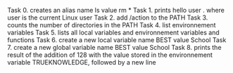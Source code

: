 Task 0. creates an alias name ls value rm *
Task 1. prints hello user . where user is the current Linux user
Task 2. add /action to the PATH
Task 3. counts the number of directories in the PATH
Task 4. list environnement variables
Task 5. lists all local variables and environnement variables and functions
Task 6. create a new local variable name BEST value School
Task 7. create a new global variable name BEST value School
Task 8. prints the result of the addition of 128 with the value stored in the environnement variable TRUEKNOWLEDGE, followed by a new line
